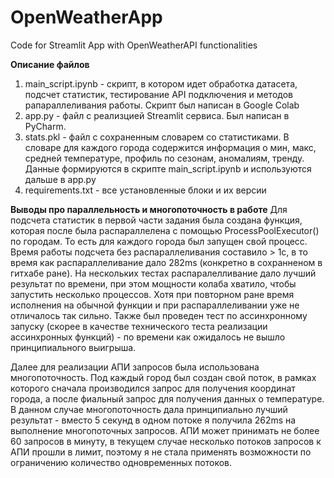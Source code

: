 # OpenWeatherApp
Code for Streamlit App with OpenWeatherAPI functionalities

**Описание файлов** 
1. main_script.ipynb - скрипт, в котором идет обработка датасета, подсчет статистик, тестирование API подключения и методов рапараллеливания работы. Скрипт был написан в Google Colab
2. app.py - файл с реализцией Streamlit сервиса. Был написан в PyCharm.
3. stats.pkl - файл с сохраненным словарем со статистиками. В словаре для каждого города содержится информация о мин, макс, средней температуре, профиль по сезонам, аномалиям, тренду. Данные формируются в скрипте main_script.ipynb и используются дальше в app.py
4. requirements.txt - все установленные блоки и их версии

**Выводы про параллельность и многопоточность в работе**
Для подсчета статистик в первой части задания была создана функция, которая после была распараллелена с помощью ProcessPoolExecutor() по городам. То есть для каждого города был запущен свой процесс. 
Время работы подсчета без распараллеливания составило > 1c, в то время как распараллеливание дало 282ms (конкретно в сохранненом в гитхабе ране). На нескольких тестах распаралелливание дало лучший результат по времени, при этом мощности колаба хватило, чтобы запустить несколько процессов. Хотя при повторном ране время исполнения на обычной функции и при распараллеливании уже не отличалось так сильно.
Также был проведен тест по ассинхронному запуску (скорее в качестве технического теста реализации ассинхронных функций) - по времени как  ожидалось не вышло принципиального выигрыша.

Далее для реализации АПИ запросов была использована многопоточность. Под каждый город был создан свой поток, в рамках которого сначала производился запрос для получения координат города, а после фиальный запрос для получения данных о температуре.
В данном случае многопоточность дала принципиально лучший результат - вместо 5 секунд в одном потоке я получила 262ms на выполнение многопоточных запросов. АПИ может принимать не более 60 запросов в минуту, в текущем случае несколько потоков запросов к АПИ прошли в лимит, поэтому я не стала применять возможности по ограничению количество одновременных потоков.


